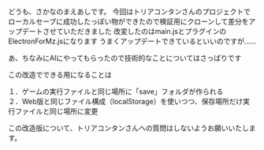 どうも、さかなのまえあしです。
今回はトリアコンタンさんのプロジェクトでローカルセーブに成功したっぽい物ができたので検証用にクローンして差分をアップデートさせていただきました
改変したのはmain.jsとプラグインのElectronForMz.jsになります
うまくアップデートできているといいのですが……

あ、ちなみにAIにやってもらったので技術的なことについてはさっぱりです

この改造でできる用になることは

１．ゲームの実行ファイルと同じ場所に「save」フォルダが作られる<br>
２．Web版と同じファイル構成（localStorage）を使いつつ、保存場所だけ実行ファイルと同じ場所に変更<br>


この改造版について、トリアコンタンさんへの質問はしないようお願いいたします。

